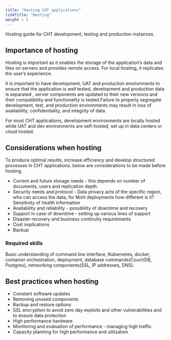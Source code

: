 ```yaml
---
title: "Hosting CHT applications"
linkTitle: "Hosting"
weight : 5
---
```


Hosting guide for CHT development, testing and production instances.

## Importance of hosting
Hosting is important as it enables the storage of the application’s data and files on servers and provides remote access. For local hosting, it replicates the user’s experience.

It is important to have development, UAT and production environments to ensure that the application is well tested, development and production data is separated , server components are updated to their new versions and their compatibility and functionality is tested.Failure to properly segregate development, test, and production environments may result in loss of availability, confidentiality, and integrity of data.

For most CHT applications, development environments are locally hosted while UAT and dev environments are self-hosted, set up in data centers or cloud hosted.

## Considerations when hosting

To produce optimal results, increase efficiency and develop structured processes in CHT applications, below are considerations to be made before hosting.

* Current and future storage needs - this depends on number of documents, users and replication depth.
* Security needs and protocol - Data privacy acts of the specific region, who can access the data, for MoH deployments how different is it? Sensitivity of health information
* Availability and reliability - possibility of downtime and recovery
* Support in case of downtime - setting up various lines of support
* Disaster recovery and business continuity requirements
* Cost implications
* Backup

### Required skills

Basic understanding of command line interface, Kubernetes, docker, container orchestration, deployment, database commands(CouchDB, Postgres), networking components(SSL, IP addresses, DNS).

## Best practices when hosting

* Constant software updates
* Removing unused components
* Backup and restore options
* SSL encryption to avoid zero day exploits and other vulnerabilities and to ensure data protection
* High performance hardware
* Monitoring and evaluation of performance - managing high traffic
* Capacity planning for high performance and utilization





